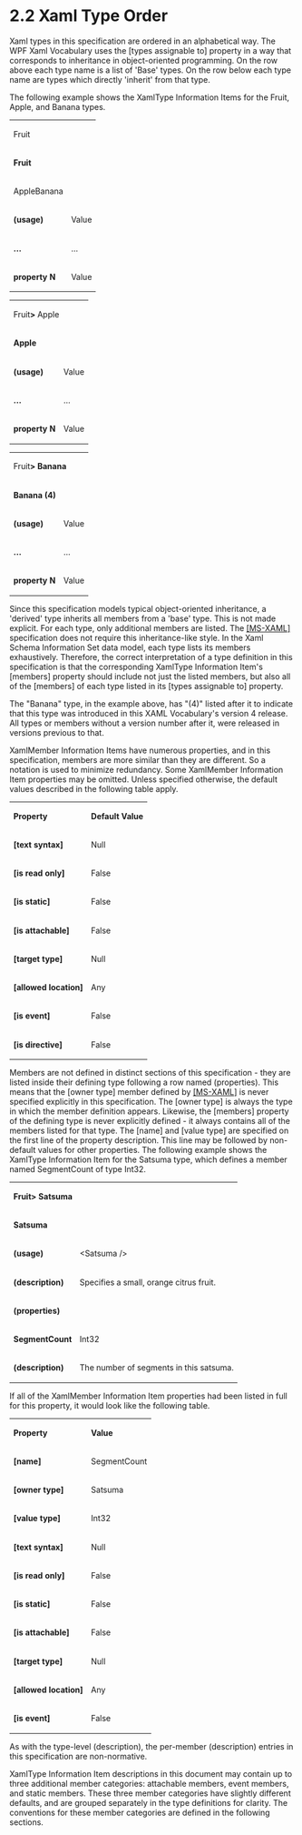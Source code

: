 <html dir="LTR" xmlns:mshelp="http://msdn.microsoft.com/mshelp" xmlns:ddue="http://ddue.schemas.microsoft.com/authoring/2003/5" xmlns:xlink="http://www.w3.org/1999/xlink" xmlns:tool="http://www.microsoft.com/tooltip"><body><input type="hidden" id="userDataCache" class="userDataStyle"><input type="hidden" id="hiddenScrollOffset"><img id="dropDownImage" style="display:none; height:0; width:0;" src="../local/drpdown.gif"><img id="dropDownHoverImage" style="display:none; height:0; width:0;" src="../local/drpdown_orange.gif"><img id="collapseImage" style="display:none; height:0; width:0;" src="../local/collapse.gif"><img id="expandImage" style="display:none; height:0; width:0;" src="../local/exp.gif"><img id="collapseAllImage" style="display:none; height:0; width:0;" src="../local/collall.gif"><img id="expandAllImage" style="display:none; height:0; width:0;" src="../local/expall.gif"><img id="copyImage" style="display:none; height:0; width:0;" src="../local/copycode.gif"><img id="copyHoverImage" style="display:none; height:0; width:0;" src="../local/copycodeHighlight.gif"><div id="header"><h1 class="heading">2.2 Xaml Type Order</h1></div><div id="mainSection"><div id="mainBody"><div id="allHistory" class="saveHistory" onsave="saveAll()" onload="loadAll()"></div>




<p xmlns:wsd="http://wsdev.schemas.microsoft.com/authoring/2008/2" xmlns:msxsl="urn:schemas-microsoft-com:xslt" xmlns:script="urn:script" xmlns:build="urn:build">
<div id="sectionSection0" class="section" name="collapseableSection"><content xmlns="http://ddue.schemas.microsoft.com/authoring/2003/5" xmlns:wsd="http://wsdev.schemas.microsoft.com/authoring/2008/2" xmlns:msxsl="urn:schemas-microsoft-com:xslt" xmlns:script="urn:script" xmlns:build="urn:build">
				</content></div><div id="sectionSection1" class="section" name="collapseableSection"><content xmlns="http://ddue.schemas.microsoft.com/authoring/2003/5" xmlns:wsd="http://wsdev.schemas.microsoft.com/authoring/2008/2" xmlns:msxsl="urn:schemas-microsoft-com:xslt" xmlns:script="urn:script" xmlns:build="urn:build">
					<p xmlns="">Xaml types in this specification are ordered in an alphabetical way. The WPF Xaml Vocabulary uses the [types assignable to] property in a way that corresponds to inheritance in object-oriented programming. On the row above each type name is a list of 'Base' types. On the row below each type name are types which directly 'inherit' from that type.</p>
					<p xmlns="">The following example shows the XamlType Information Items for the Fruit, Apple, and Banana types. </p>
					<p xmlns=""><b></b></p><table class="ProtocolAuthoredTable" xmlns=""><tr>
								<td colspan="2">
									<p>Fruit</p>
								</td>
							</tr><tr>
							<td colspan="2">
								<p>
									<b>Fruit</b>
								</p>
							</td>
						</tr><tr>
							<td>
								<p>AppleBanana</p>
							</td>
							<td>
							</td>
						</tr><tr>
							<td>
								<p>
									<b>(usage)</b>
								</p>
							</td>
							<td>
								<p>Value</p>
							</td>
						</tr><tr>
							<td>
								<p>
									<b>…</b>
								</p>
							</td>
							<td>
								<p>…</p>
							</td>
						</tr><tr>
							<td>
								<p>
									<b>property N</b>
								</p>
							</td>
							<td>
								<p>Value</p>
							</td>
						</tr></table>
					<p xmlns=""><b></b></p><table class="ProtocolAuthoredTable" xmlns=""><tr>
								<td colspan="2">
									<p>Fruit<b>&gt; </b>Apple</p>
								</td>
							</tr><tr>
							<td colspan="2">
								<p>
									<b>Apple</b>
								</p>
							</td>
						</tr><tr>
							<td>
								<p>
									<b>(usage)</b>
								</p>
							</td>
							<td>
								<p>Value</p>
							</td>
						</tr><tr>
							<td>
								<p>
									<b>…</b>
								</p>
							</td>
							<td>
								<p>…</p>
							</td>
						</tr><tr>
							<td>
								<p>
									<b>property N</b>
								</p>
							</td>
							<td>
								<p>Value</p>
							</td>
						</tr></table>
					<p xmlns=""><b></b></p><table class="ProtocolAuthoredTable" xmlns=""><tr>
								<td colspan="2">
									<p>Fruit<b>&gt; Banana</b></p>
								</td>
							</tr><tr>
							<td colspan="2">
								<p>
									<b>Banana (4)</b>
								</p>
							</td>
						</tr><tr>
							<td>
								<p>
									<b>(usage)</b>
								</p>
							</td>
							<td>
								<p>Value</p>
							</td>
						</tr><tr>
							<td>
								<p>
									<b>…</b>
								</p>
							</td>
							<td>
								<p>…</p>
							</td>
						</tr><tr>
							<td>
								<p>
									<b>property N</b>
								</p>
							</td>
							<td>
								<p>Value</p>
							</td>
						</tr></table>
					<p xmlns="">Since this specification models typical object-oriented inheritance, a 'derived' type inherits all members from a 'base' type. This is not made explicit. For each type, only additional members are listed. The <a href="http://go.microsoft.com/fwlink/?LinkId=390714 " alt="" target="_blank"><linktext xmlns="http://ddue.schemas.microsoft.com/authoring/2003/5">[MS-XAML]</linktext></a> specification does not require this inheritance-like style. In the Xaml Schema Information Set data model, each type lists its members exhaustively. Therefore, the correct interpretation of a type definition in this specification is that the corresponding XamlType Information Item's [members] property should include not just the listed members, but also all of the [members] of each type listed in its [types assignable to] property.</p>
					<p xmlns="">The "Banana" type, in the example above, has "(4)" listed after it to indicate that this type was introduced in this XAML Vocabulary's version 4 release. All types or members without a version number after it, were released in versions previous to that.</p>
					<p xmlns="">XamlMember Information Items have numerous properties, and in this specification, members are more similar than they are different. So a notation is used to minimize redundancy. Some XamlMember Information Item properties may be omitted. Unless specified otherwise, the default values described in the following table apply.</p>
					<p xmlns=""><b></b></p><table class="ProtocolAuthoredTable" xmlns=""><tr>
								<td>
									<p>
										<b>Property</b>
									</p>
								</td>
								<td>
									<p>
										<b>Default Value</b>
									</p>
								</td>
							</tr><tr>
							<td>
								<p>
									<b>[text syntax]</b>
								</p>
							</td>
							<td>
								<p>Null</p>
							</td>
						</tr><tr>
							<td>
								<p>
									<b>[is read only]</b>
								</p>
							</td>
							<td>
								<p>False</p>
							</td>
						</tr><tr>
							<td>
								<p>
									<b>[is static]</b>
								</p>
							</td>
							<td>
								<p>False</p>
							</td>
						</tr><tr>
							<td>
								<p>
									<b>[is attachable]</b>
								</p>
							</td>
							<td>
								<p>False</p>
							</td>
						</tr><tr>
							<td>
								<p>
									<b>[target type]</b>
								</p>
							</td>
							<td>
								<p>Null </p>
							</td>
						</tr><tr>
							<td>
								<p>
									<b>[allowed location]</b>
								</p>
							</td>
							<td>
								<p>Any</p>
							</td>
						</tr><tr>
							<td>
								<p>
									<b>[is event]</b>
								</p>
							</td>
							<td>
								<p>False</p>
							</td>
						</tr><tr>
							<td>
								<p>
									<b>[is directive]</b>
								</p>
							</td>
							<td>
								<p>False</p>
							</td>
						</tr></table>
					<p xmlns="">Members are not defined in distinct sections of this specification - they are listed inside their defining type following a row named (properties). This means that the [owner type] member defined by <a href="http://go.microsoft.com/fwlink/?LinkId=390714 " alt="" target="_blank"><linktext xmlns="http://ddue.schemas.microsoft.com/authoring/2003/5">[MS-XAML]</linktext></a> is never specified explicitly in this specification. The [owner type] is always the type in which the member definition appears. Likewise, the [members] property of the defining type is never explicitly defined - it always contains all of the members listed for that type. The [name] and [value type] are specified on the first line of the property description. This line may be followed by non-default values for other properties. The following example shows the XamlType Information Item for the Satsuma type, which defines a member named SegmentCount of type Int32.</p>
					<p xmlns=""><b></b></p><table class="ProtocolAuthoredTable" xmlns=""><tr>
								<td colspan="2">
									<p>
										<b>Fruit&gt; Satsuma</b>
									</p>
								</td>
							</tr><tr>
							<td colspan="2">
								<p>
									<b>Satsuma</b>
								</p>
							</td>
						</tr><tr>
							<td>
								<p>
									<b>(usage)</b>
								</p>
							</td>
							<td>
								<p>&lt;Satsuma /&gt;</p>
							</td>
						</tr><tr>
							<td>
								<p>
									<b>(description)</b>
								</p>
							</td>
							<td>
								<p>Specifies a small, orange citrus fruit.</p>
							</td>
						</tr><tr>
							<td>
								<p>
									<b>(properties)</b>
								</p>
							</td>
							<td>
							</td>
						</tr><tr>
							<td>
								<p>
									<b>SegmentCount</b>
								</p>
							</td>
							<td>
								<p>Int32</p>
							</td>
						</tr><tr>
							<td>
								<p>
									<b>(description)</b>
								</p>
							</td>
							<td>
								<p>The number of segments in this satsuma.</p>
							</td>
						</tr></table>
					<p xmlns="">If all of the XamlMember Information Item properties had been listed in full for this property, it would look like the following table.</p>
					<p xmlns=""><b></b></p><table class="ProtocolAuthoredTable" xmlns=""><tr>
								<td>
									<p>
										<b>Property</b>
									</p>
								</td>
								<td>
									<p>
										<b>Value</b>
									</p>
								</td>
							</tr><tr>
							<td>
								<p>
									<b>[name]</b>
								</p>
							</td>
							<td>
								<p>SegmentCount</p>
							</td>
						</tr><tr>
							<td>
								<p>
									<b>[owner type]</b>
								</p>
							</td>
							<td>
								<p>Satsuma</p>
							</td>
						</tr><tr>
							<td>
								<p>
									<b>[value type]</b>
								</p>
							</td>
							<td>
								<p>Int32</p>
							</td>
						</tr><tr>
							<td>
								<p>
									<b>[text syntax]</b>
								</p>
							</td>
							<td>
								<p>Null</p>
							</td>
						</tr><tr>
							<td>
								<p>
									<b>[is read only]</b>
								</p>
							</td>
							<td>
								<p>False</p>
							</td>
						</tr><tr>
							<td>
								<p>
									<b>[is static]</b>
								</p>
							</td>
							<td>
								<p>False</p>
							</td>
						</tr><tr>
							<td>
								<p>
									<b>[is attachable]</b>
								</p>
							</td>
							<td>
								<p>False</p>
							</td>
						</tr><tr>
							<td>
								<p>
									<b>[target type]</b>
								</p>
							</td>
							<td>
								<p>Null</p>
							</td>
						</tr><tr>
							<td>
								<p>
									<b>[allowed location]</b>
								</p>
							</td>
							<td>
								<p>Any</p>
							</td>
						</tr><tr>
							<td>
								<p>
									<b>[is event]</b>
								</p>
							</td>
							<td>
								<p>False</p>
							</td>
						</tr></table>
					<p xmlns="">As with the type-level (description), the per-member (description) entries in this specification are non-normative.</p>
					<p xmlns="">XamlType Information Item descriptions in this document may contain up to three additional member categories: attachable members, event members, and static members. These three member categories have slightly different defaults, and are grouped separately in the type definitions for clarity. The conventions for these member categories are defined in the following sections.</p>
				</content></div><!--[if gte IE 5]>
			<tool:tip element="languageFilterToolTip" avoidmouse="false"/>
		<![endif]--></div><a name="feedback"></a><span></span></div></body></html>
